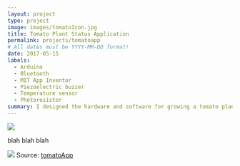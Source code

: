 ```yaml
---
layout: project
type: project
image: images/tomatoIcon.jpg
title: Tomato Plant Status Application
permalink: projects/tomatoapp
# All dates must be YYYY-MM-DD format!
date: 2017-05-15
labels:
  - Arduino
  - Bluetooth
  - MIT App Inventor
  - Piezoelectric buzzer
  - Temperature sensor
  - Photoresistor
summary: I designed the hardware and software for growing a tomato plant. The user will be notified via an android application when the sensors detect whether the plant needs water or light.
---
```


<img class="ui medium left image" src="{{ site.baseurl }}/images/AppPic.png">

blah blah blah


<img class="ui medium centered image" src="{{ site.baseurl }}/images/TomatoSchematic.PNG">
Source: <a href="https://github.com/victoria-soto/tomatoApp"><i class="large github icon"></i>tomatoApp</a>

